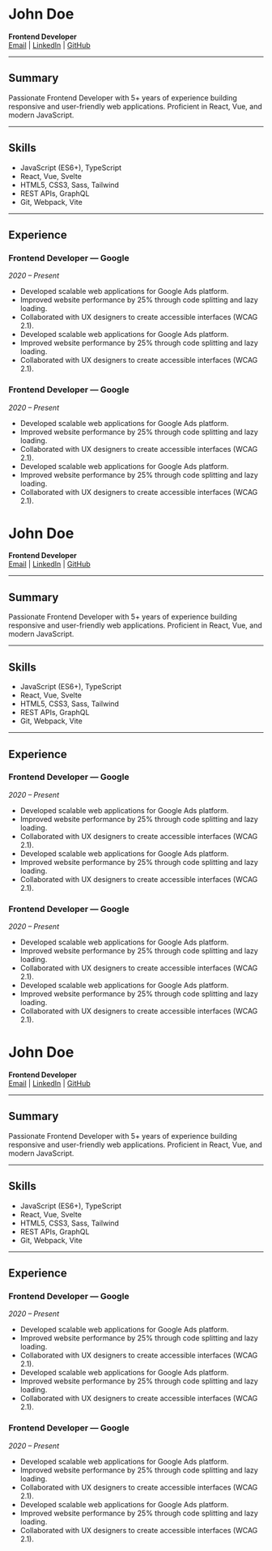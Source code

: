 # John Doe

**Frontend Developer**  
[Email](mailto:john.doe@example.com) | [LinkedIn](https://linkedin.com/in/johndoe) | [GitHub](https://github.com/johndoe)

---

## Summary

Passionate Frontend Developer with 5+ years of experience building responsive and user-friendly web applications. Proficient in React, Vue, and modern JavaScript.

---

## Skills

- JavaScript (ES6+), TypeScript
- React, Vue, Svelte
- HTML5, CSS3, Sass, Tailwind
- REST APIs, GraphQL
- Git, Webpack, Vite

---

## Experience

### Frontend Developer — **Google**

_2020 – Present_

- Developed scalable web applications for Google Ads platform.
- Improved website performance by 25% through code splitting and lazy loading.
- Collaborated with UX designers to create accessible interfaces (WCAG 2.1).
- Developed scalable web applications for Google Ads platform.
- Improved website performance by 25% through code splitting and lazy loading.
- Collaborated with UX designers to create accessible interfaces (WCAG 2.1).

### Frontend Developer — **Google**

_2020 – Present_

- Developed scalable web applications for Google Ads platform.
- Improved website performance by 25% through code splitting and lazy loading.
- Collaborated with UX designers to create accessible interfaces (WCAG 2.1).
- Developed scalable web applications for Google Ads platform.
- Improved website performance by 25% through code splitting and lazy loading.
- Collaborated with UX designers to create accessible interfaces (WCAG 2.1).

# John Doe

**Frontend Developer**  
[Email](mailto:john.doe@example.com) | [LinkedIn](https://linkedin.com/in/johndoe) | [GitHub](https://github.com/johndoe)

<!-- pagebreak -->
---



## Summary

Passionate Frontend Developer with 5+ years of experience building responsive and user-friendly web applications. Proficient in React, Vue, and modern JavaScript.

---

## Skills

- JavaScript (ES6+), TypeScript
- React, Vue, Svelte
- HTML5, CSS3, Sass, Tailwind
- REST APIs, GraphQL
- Git, Webpack, Vite

---

## Experience

### Frontend Developer — **Google**

_2020 – Present_

- Developed scalable web applications for Google Ads platform.
- Improved website performance by 25% through code splitting and lazy loading.
- Collaborated with UX designers to create accessible interfaces (WCAG 2.1).
- Developed scalable web applications for Google Ads platform.
- Improved website performance by 25% through code splitting and lazy loading.
- Collaborated with UX designers to create accessible interfaces (WCAG 2.1).

### Frontend Developer — **Google**

_2020 – Present_

- Developed scalable web applications for Google Ads platform.
- Improved website performance by 25% through code splitting and lazy loading.
- Collaborated with UX designers to create accessible interfaces (WCAG 2.1).
- Developed scalable web applications for Google Ads platform.
- Improved website performance by 25% through code splitting and lazy loading.
- Collaborated with UX designers to create accessible interfaces (WCAG 2.1).

# John Doe

**Frontend Developer**  
[Email](mailto:john.doe@example.com) | [LinkedIn](https://linkedin.com/in/johndoe) | [GitHub](https://github.com/johndoe)

---

## Summary

Passionate Frontend Developer with 5+ years of experience building responsive and user-friendly web applications. Proficient in React, Vue, and modern JavaScript.

---

## Skills

- JavaScript (ES6+), TypeScript
- React, Vue, Svelte
- HTML5, CSS3, Sass, Tailwind
- REST APIs, GraphQL
- Git, Webpack, Vite

---

## Experience

### Frontend Developer — **Google**

_2020 – Present_

- Developed scalable web applications for Google Ads platform.
- Improved website performance by 25% through code splitting and lazy loading.
- Collaborated with UX designers to create accessible interfaces (WCAG 2.1).
- Developed scalable web applications for Google Ads platform.
- Improved website performance by 25% through code splitting and lazy loading.
- Collaborated with UX designers to create accessible interfaces (WCAG 2.1).

### Frontend Developer — **Google**

_2020 – Present_

- Developed scalable web applications for Google Ads platform.
- Improved website performance by 25% through code splitting and lazy loading.
- Collaborated with UX designers to create accessible interfaces (WCAG 2.1).
- Developed scalable web applications for Google Ads platform.
- Improved website performance by 25% through code splitting and lazy loading.
- Collaborated with UX designers to create accessible interfaces (WCAG 2.1).
